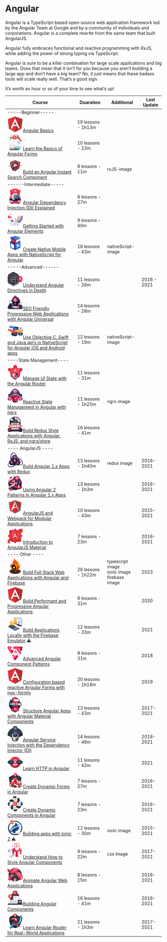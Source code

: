 # Angular

Angular is a TypeScript-based open-source web application framework led by the Angular Team at Google and by a community of individuals and corporations. Angular is a complete rewrite from the same team that built AngularJS.

Angular fully embraces functional and reactive programming with RxJS, while adding the power of strong typing via TypeScript.

Angular is sure to be a killer combination for large scale applications and big teams. Does that mean that it isn’t for you because you aren’t building a large app and don’t have a big team? No, it just means that these badass tools will scale really well. That’s a good sign.

It’s worth an hour or so of your time to see what’s up!

| Course                                                                                                                                                                                                                                                                                                                                                                                              | Duaration          | Additional                                        | Last Update |
| --------------------------------------------------------------------------------------------------------------------------------------------------------------------------------------------------------------------------------------------------------------------------------------------------------------------------------------------------------------------------------------------------- | ------------------ | ------------------------------------------------- | ----------- |
| -----Beginner-----                                                                                                                                                                                                                                                                                                                                                                                  |                    |                                                   |             |
| <img title="" src="https://raw.githubusercontent.com/Zenfection/Image/master/2023/07/06-16-04-38-angular2.webp" alt="angular2.webp" width="50">[Angular Basics](https://egghead.io/courses/angular-basics-888f)                                                                                                                                                                                     | 19 lessons - 1h13m |                                                   |             |
| <img src="https://raw.githubusercontent.com/Zenfection/Image/master/2023/07/06-16-05-32-EGH_A2_Forms_Final.webp" title="" alt="EGH_A2_Forms_Final.webp" width="50">[Learn the Basics of Angular Forms](https://egghead.io/courses/learn-the-basics-of-angular-forms)                                                                                                                                | 10 lessons - 23m   |                                                   |             |
| <img src="https://raw.githubusercontent.com/Zenfection/Image/master/2023/07/06-16-06-00-EGH_A2_Instasearch.webp" title="" alt="EGH_A2_Instasearch.webp" width="50">[Build an Angular Instant Search Component](https://egghead.io/courses/build-an-angular-instant-search-component)                                                                                                                | 6 lessons - 11m    | rxJS-image                                        |             |
| ------Intermediate-----                                                                                                                                                                                                                                                                                                                                                                             |                    |                                                   |             |
| <img src="https://raw.githubusercontent.com/Zenfection/Image/master/2023/07/06-16-07-43-EGH_A2_DependencyEngine_Final.webp" title="" alt="EGH_A2_DependencyEngine_Final.webp" width="50">[Angular Dependency Injection (DI) Explained](https://egghead.io/courses/angular-dependency-injection-di-explained)                                                                                        | 8 lessons - 27m    |                                                   |             |
| <img src="https://raw.githubusercontent.com/Zenfection/Image/master/2023/07/06-16-08-11-EGH_AngularElements_Final.webp" title="" alt="EGH_AngularElements_Final.webp" width="50">[Getting Started with Angular Elements](https://egghead.io/courses/getting-started-with-angular-elements)                                                                                                          | 9 lessons - 40m    |                                                   |             |
| <img src="https://raw.githubusercontent.com/Zenfection/Image/master/2023/07/06-16-08-56-EGH_AngularNativeScript_Final.webp" title="" alt="EGH_AngularNativeScript_Final.webp" width="50">[Create Native Mobile Apps with NativeScript for Angular](https://egghead.io/courses/create-native-mobile-apps-with-nativescript-for-angular)                                                              | 18 lessons - 43m   | nativeScript-image                                |             |
| -----Advanced------                                                                                                                                                                                                                                                                                                                                                                                 |                    |                                                   |             |
| <img src="https://raw.githubusercontent.com/Zenfection/Image/master/2023/07/06-16-10-37-EGH_A2_Directives_Final.webp" title="" alt="EGH_A2_Directives_Final.webp" width="50">[Understand Angular Directives in Depth](https://egghead.io/courses/understand-angular-directives-in-depth)                                                                                                            | 11 lessons - 28m   |                                                   | 2016 - 2021 |
| <img src="https://raw.githubusercontent.com/Zenfection/Image/master/2023/07/06-16-10-38-EGH_Angular-Universal_1000.webp" title="" alt="EGH_Angular-Universal_1000.webp" width="50">[SEO Friendly Progressive Web Applications with Angular Universal](https://egghead.io/courses/seo-friendly-progressive-web-applications-with-angular-universal)                                                  | 14 lessons - 28m   |                                                   |             |
| <img src="https://raw.githubusercontent.com/Zenfection/Image/master/2023/07/06-16-10-42-EGH_AngularNS_Mobile_Final-01.webp" title="" alt="EGH_AngularNS_Mobile_Final-01.webp" width="50">[Use Objective C, Swift and Java api’s in NativeScript for Angular iOS and Android apps](https://egghead.io/courses/use-objective-c-swift-and-java-api-s-in-nativescript-for-angular-ios-and-android-apps) | 12 lessons - 19m   | nativeScript-image                                |             |
| ----State Management----                                                                                                                                                                                                                                                                                                                                                                            |                    |                                                   |             |
| <img src="https://raw.githubusercontent.com/Zenfection/Image/master/2023/07/06-16-12-41-EGH_A2_Router.webp" title="" alt="EGH_A2_Router.webp" width="50">[Manage UI State with the Angular Router](https://egghead.io/courses/manage-ui-state-with-the-angular-router)                                                                                                                              | 11 lessons - 31m   |                                                   |             |
| <img src="https://raw.githubusercontent.com/Zenfection/Image/master/2023/07/06-16-12-53-EGH_ngrxAngular_Final.webp" title="" alt="EGH_ngrxAngular_Final.webp" width="50">[Reactive State Management in Angular with ngrx](https://egghead.io/courses/reactive-state-management-in-angular-with-ngrx)                                                                                                | 11 lessons - 1h25m | ngrx image                                        |             |
| <img src="https://raw.githubusercontent.com/Zenfection/Image/master/2023/07/06-16-12-56-build-angular-app-redux-ngrx-sq.webp" title="" alt="build-angular-app-redux-ngrx-sq.webp" width="50">[Build Redux Style Applications with Angular, RxJS, and ngrx/store](https://egghead.io/courses/build-redux-style-applications-with-angular-rxjs-and-ngrx-store)                                        | 16 lessons - 41m   |                                                   |             |
| ---- AngularJS ----                                                                                                                                                                                                                                                                                                                                                                                 |                    |                                                   |             |
| <img title="" src="https://raw.githubusercontent.com/Zenfection/Image/master/2023/07/06-21-06-29-EGH_A1xRedux_Final.webp" alt="EGH_A1xRedux_Final.webp" width="50">[Build Angular 1.x Apps with Redux](https://egghead.io/courses/build-angular-1-x-apps-with-redux)                                                                                                                                | 13 lessons - 1h40m | redux image                                       | 2016-2021   |
| <img src="https://raw.githubusercontent.com/Zenfection/Image/master/2023/07/06-21-06-37-EGH_Ang2_Patterns.webp" title="" alt="EGH_Ang2_Patterns.webp" width="50">[Using Angular 2 Patterns in Angular 1.x Apps](https://egghead.io/courses/using-angular-2-patterns-in-angular-1-x-apps)                                                                                                            | 13 lessons - 1h3m  |                                                   | 2016-2021   |
| <img src="https://raw.githubusercontent.com/Zenfection/Image/master/2023/07/06-21-06-39-angularjs.webp" title="" alt="angularjs.webp" width="50">[AngularJS and Webpack for Modular Applications](https://egghead.io/courses/angularjs-and-webpack-for-modular-applications)                                                                                                                        | 10 lessons - 43m   |                                                   | 2015-2021   |
| <img src="https://raw.githubusercontent.com/Zenfection/Image/master/2023/07/06-21-06-42-egghead-angular-material-course-sq.webp" title="" alt="egghead-angular-material-course-sq.webp" width="50">[Introduction to AngularJS Material](https://egghead.io/courses/introduction-to-angular-material)                                                                                                | 7 lessons - 23m    |                                                   | 2016-2021   |
| ---- Other ----                                                                                                                                                                                                                                                                                                                                                                                     |                    |                                                   |             |
| <img src="https://raw.githubusercontent.com/Zenfection/Image/master/2023/07/06-16-18-05-zyro-image-LgKwzaRNV-transformed.webp" title="" alt="zyro-image-LgKwzaRNV-transformed.webp" width="50">[Build Full Stack Web Applications with Angular and Firebase](https://egghead.io/courses/build-full-stack-web-applications-with-angular-and-firebase-2b531c4e)                                       | 28 lessons - 1h22m | typescript image<br>ionic image<br>firebase image | 2023        |
| <img src="https://raw.githubusercontent.com/Zenfection/Image/master/2023/07/06-16-18-09-angular2.webp" title="" alt="angular2.webp" width="50">[Build Performant and Progressive Angular Applications](https://egghead.io/courses/build-performant-and-progressive-angular-applications-78032ff5)                                                                                                   | 9 lessons - 31m    |                                                   | 2020        |
| <img src="https://raw.githubusercontent.com/Zenfection/Image/master/2023/07/06-16-18-13-Firebase_1000_px.webp" title="" alt="Firebase_1000_px.webp" width="50">[Build Applications Locally with the Firebase Emulator](https://egghead.io/courses/local-app-development-with-the-firebase-emulator-suite-ebd4a2a8) ⚠️                                                                               | 12 lessons - 33m   |                                                   | 2021        |
| <img src="https://raw.githubusercontent.com/Zenfection/Image/master/2023/07/06-16-21-55-EGH_AdvAngularPatts_Final.webp" title="" alt="EGH_AdvAngularPatts_Final.webp" width="50">[Advanced Angular Component Patterns](https://egghead.io/courses/advanced-angular-component-patterns)                                                                                                              | 9 lessons - 31m    |                                                   | 2018        |
| <img src="https://raw.githubusercontent.com/Zenfection/Image/master/2023/07/06-16-18-09-angular2.webp" title="" alt="angular2.webp" width="50">[Configuration based reactive Angular Forms with ngx-formly](https://egghead.io/courses/configuration-based-reactive-angular-forms-with-ngx-formly-465f)                                                                                             | 20 lessons - 1h18m |                                                   | 2019        |
| <img src="https://raw.githubusercontent.com/Zenfection/Image/master/2023/07/06-21-19-35-EGH_Angular_Material_Structure.webp" title="" alt="EGH_Angular_Material_Structure.webp" width="50">[Structure Angular Apps with Angular Material Components](https://egghead.io/courses/structure-angular-apps-with-angular-material-components)                                                            | 13 lessons - 43m   |                                                   | 2017-2021   |
| <img src="https://raw.githubusercontent.com/Zenfection/Image/master/2023/07/06-16-22-07-EGH_AngularServicesDI-2.webp" title="" alt="EGH_AngularServicesDI-2.webp" width="50">[Angular Service Injection with the Dependency Injector (DI)](https://egghead.io/courses/angular-service-injection-with-the-dependency-injector-di)                                                                    | 14 lessons - 46m   |                                                   | 2018-2021   |
| <img src="https://raw.githubusercontent.com/Zenfection/Image/master/2023/07/06-16-25-24-EGH_AngularHTTP.webp" title="" alt="EGH_AngularHTTP.webp" width="50">[Learn HTTP in Angular](https://egghead.io/courses/learn-http-in-angular)                                                                                                                                                              | 11 lessons - 42m   |                                                   | 2021        |
| <img src="https://raw.githubusercontent.com/Zenfection/Image/master/2023/07/06-16-52-51-EGH_A2_Dynamic_Forms_1000.webp" title="" alt="EGH_A2_Dynamic_Forms_1000.webp" width="50">[Create Dynamic Forms in Angular](https://egghead.io/courses/create-dynamic-forms-in-angular)                                                                                                                      | 7 lessons - 27m    |                                                   | 2016-2021   |
| <img src="https://raw.githubusercontent.com/Zenfection/Image/master/2023/07/06-16-52-55-EGH-angular-components__1000px.webp" title="" alt="EGH-angular-components__1000px.webp" width="50">[Create Dynamic Components in Angular](https://egghead.io/courses/create-dynamic-components-in-angular)                                                                                                  | 7 lessons - 23m    |                                                   | 2016-2021   |
| <img src="https://raw.githubusercontent.com/Zenfection/Image/master/2023/07/06-17-00-39-EGH_Build_Ionic2_Final.webp" title="" alt="EGH_Build_Ionic2_Final.webp" width="50">[Building apps with Ionic 2](https://egghead.io/courses/building-apps-with-ionic-2) ⚠️                                                                                                                                   | 12 lessons - 30m   | ionic image                                       | 2015-2021   |
| <img src="https://raw.githubusercontent.com/Zenfection/Image/master/2023/07/06-16-52-58-EGH_Angular_Style-Final.webp" title="" alt="EGH_Angular_Style-Final.webp" width="50">[Understand How to Style Angular Components](https://egghead.io/courses/understand-how-to-style-angular-components)                                                                                                    | 9 lessons - 22m    | css image                                         | 2017-2021   |
| <img src="https://raw.githubusercontent.com/Zenfection/Image/master/2023/07/06-17-06-43-EGH_Angular_2_Animations.webp" title="" alt="EGH_Angular_2_Animations.webp" width="50">[Animate Angular Web Applications](https://egghead.io/courses/animate-angular-web-applications)                                                                                                                      | 8 lessons - 15m    |                                                   | 2016-2021   |
| <img src="https://raw.githubusercontent.com/Zenfection/Image/master/2023/07/06-17-14-59-EGH_AngularUI_Final.webp" title="" alt="EGH_AngularUI_Final.webp" width="50">[Building Angular Components](https://egghead.io/courses/building-angular-components)                                                                                                                                          | 16 lessons - 41m   |                                                   | 2016-2021   |
| <img src="https://raw.githubusercontent.com/Zenfection/Image/master/2023/07/06-17-15-02-EGH_Angular-Router_Final.webp" title="" alt="EGH_Angular-Router_Final.webp" width="50">[Learn Angular Router for Real-World Applications]()                                                                                                                                                                 | 21 lessons - 1h3m  |                                                   | 2017-2021   |
